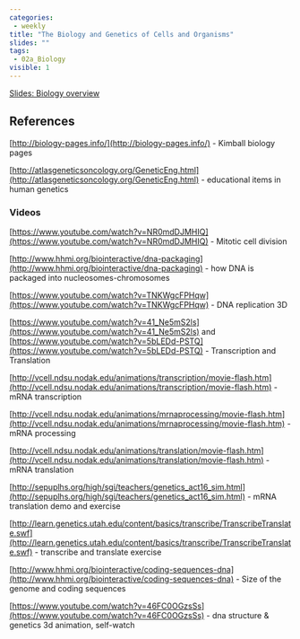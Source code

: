 ```yaml
---
categories:
 - weekly
title: "The Biology and Genetics of Cells and Organisms"
slides: ""
tags:
 - 02a_Biology
visible: 1
---
```


[Slides: Biology overview]({{site.baseurl}}/presentations/02a_Biology/02a_Biology.pdf)

## References

[http://biology-pages.info/](http://biology-pages.info/) - Kimball biology pages

[http://atlasgeneticsoncology.org/GeneticEng.html](http://atlasgeneticsoncology.org/GeneticEng.html) - educational items in human genetics

### Videos

[https://www.youtube.com/watch?v=NR0mdDJMHIQ](https://www.youtube.com/watch?v=NR0mdDJMHIQ) - Mitotic cell division

[http://www.hhmi.org/biointeractive/dna-packaging](http://www.hhmi.org/biointeractive/dna-packaging) - how DNA is packaged into nucleosomes-chromosomes

[https://www.youtube.com/watch?v=TNKWgcFPHqw](https://www.youtube.com/watch?v=TNKWgcFPHqw) - DNA replication 3D

[https://www.youtube.com/watch?v=41_Ne5mS2ls](https://www.youtube.com/watch?v=41_Ne5mS2ls) and [https://www.youtube.com/watch?v=5bLEDd-PSTQ](https://www.youtube.com/watch?v=5bLEDd-PSTQ) - Transcription and Translation

[http://vcell.ndsu.nodak.edu/animations/transcription/movie-flash.htm](http://vcell.ndsu.nodak.edu/animations/transcription/movie-flash.htm) - mRNA transcription

[http://vcell.ndsu.nodak.edu/animations/mrnaprocessing/movie-flash.htm](http://vcell.ndsu.nodak.edu/animations/mrnaprocessing/movie-flash.htm) - mRNA processing

[http://vcell.ndsu.nodak.edu/animations/translation/movie-flash.htm](http://vcell.ndsu.nodak.edu/animations/translation/movie-flash.htm) - mRNA translation

[http://sepuplhs.org/high/sgi/teachers/genetics_act16_sim.html](http://sepuplhs.org/high/sgi/teachers/genetics_act16_sim.html) - mRNA translation demo and exercise

[http://learn.genetics.utah.edu/content/basics/transcribe/TranscribeTranslate.swf](http://learn.genetics.utah.edu/content/basics/transcribe/TranscribeTranslate.swf) - transcribe and translate exercise

[http://www.hhmi.org/biointeractive/coding-sequences-dna](http://www.hhmi.org/biointeractive/coding-sequences-dna) - Size of the genome and coding sequences

[https://www.youtube.com/watch?v=46FC0OGzsSs](https://www.youtube.com/watch?v=46FC0OGzsSs) - dna structure & genetics 3d animation, self-watch